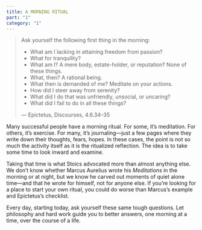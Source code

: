 ```yaml
---
title: A MORNING RITUAL
part: "1"
category: "1"
---
```


> Ask yourself the following first thing in the morning:
> - What am I lacking in attaining freedom from passion?
> - What for tranquility?
> - What am I? A mere body, estate-holder, or reputation? None of these things.
> - What, then? A rational being.
> - What then is demanded of me? Meditate on your actions.
> - How did I steer away from serenity?
> - What did I do that was unfriendly, unsocial, or uncaring?
> - What did I fail to do in all these things?
>
> — Epictetus, Discourses, 4.6.34–35

Many successful people have a morning ritual. For some, it’s meditation. For others, it’s exercise. For many, it’s journaling—just a few pages where they write down their thoughts, fears, hopes. In these cases, the point is not so much the activity itself as it is the ritualized reflection. The idea is to take some time to look inward and examine.

Taking that time is what Stoics advocated more than almost anything else. We don’t know whether Marcus Aurelius wrote his _Meditations_ in the morning or at night, but we know he carved out moments of quiet alone time—and that he wrote for himself, not for anyone else. If you’re looking for a place to start your own ritual, you could do worse than Marcus’s example and Epictetus’s checklist.

Every day, starting today, ask yourself these same tough questions. Let philosophy and hard work guide you to better answers, one morning at a time, over the course of a life.
